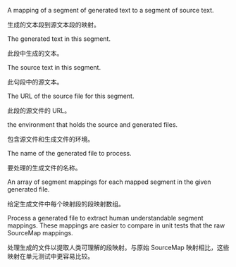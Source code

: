 A mapping of a segment of generated text to a segment of source text.

生成的文本段到源文本段的映射。

The generated text in this segment.

此段中生成的文本。

The source text in this segment.

此句段中的源文本。

The URL of the source file for this segment.

此段的源文件的 URL。

the environment that holds the source and generated files.

包含源文件和生成文件的环境。

The name of the generated file to process.

要处理的生成文件的名称。

An array of segment mappings for each mapped segment in the given generated file.

给定生成文件中每个映射段的段映射数组。

Process a generated file to extract human understandable segment mappings.
These mappings are easier to compare in unit tests that the raw SourceMap mappings.

处理生成的文件以提取人类可理解的段映射。与原始 SourceMap
映射相比，这些映射在单元测试中更容易比较。
